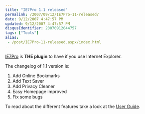 ```yaml
---
title: "IE7Pro 1.1 released"
permalink: /2007/09/12/IE7Pro-11-released/
date: 9/12/2007 4:47:57 PM
updated: 9/12/2007 4:47:57 PM
disqusIdentifier: 20070912044757
tags: ["Tools"]
alias:
 - /post/IE7Pro-11-released.aspx/index.html
---
```

[IE7Pro](http://www.ie7pro.com/) is **THE plugin** to have if you use Internet Explorer.

The changelog of 1.1 version is:
<!-- more -->

1.  Add Online Bookmarks
2.  Add Text Saver
3.  Add Privacy Cleaner
4.  Easy Homepage improved
5.  Fix some bugs 

To read about the different features take a look at the [User Guide](http://wiki.ie7pro.com/index.php/IE7Pro_User_Guide).
